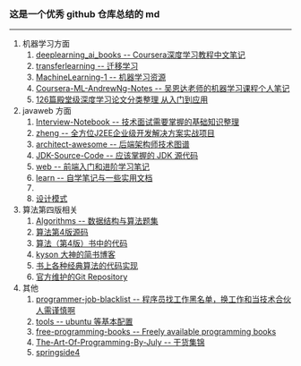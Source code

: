 ### 这是一个优秀 github 仓库总结的 md

---

1. 机器学习方面
   1. [deeplearning_ai_books -- Coursera深度学习教程中文笔记](https://github.com/fengdu78/deeplearning_ai_books)  
   2. [transferlearning -- 迁移学习](https://github.com/jindongwang/transferlearning)  
   3. [MachineLearning-1 -- 机器学习资源](https://github.com/allmachinelearning/MachineLearning)  
   4. [Coursera-ML-AndrewNg-Notes -- 吴恩达老师的机器学习课程个人笔记](https://github.com/fengdu78/Coursera-ML-AndrewNg-Notes) 
   5. [126篇殿堂级深度学习论文分类整理 从入门到应用](https://www.leiphone.com/news/201702/FWkJ2AdpyQRft3vW.html) 
2. javaweb 方面
   1. [Interview-Notebook -- 技术面试需要掌握的基础知识整理](https://github.com/CyC2018/Interview-Notebook)  
   2. [zheng -- 全方位J2EE企业级开发解决方案实战项目](https://github.com/shuzheng/zheng)  
   3. [architect-awesome -- 后端架构师技术图谱](https://github.com/xingshaocheng/architect-awesome) 
   4. [JDK-Source-Code -- 应该掌握的 JDK 源代码](https://github.com/CyC2018/JDK-Source-Code)  
   5. [web -- 前端入门和进阶学习笔记](https://github.com/smyhvae/Web)  
   6. [learn -- 自学笔记与一些实用文档](https://github.com/Zouzhp3/Learn) 
   7. ​
   8. [设计模式](https://github.com/jimmysuncpt/DesignPatterns) 
3. 算法第四版相关
   1. [Algorithms -- 数据结构与算法题集](https://github.com/Loveslife/Algorithms) 
   2. [算法第4版源码](https://gitee.com/toscanago/algs4) 
   3. [算法（第4版）书中的代码](https://github.com/jimmysuncpt/Algorithms) 
   4. [kyson 大神的简书博客](https://www.jianshu.com/u/24d715499bcf) 
   5. [书上各种经典算法的代码实现](https://algs4.cs.princeton.edu/code/) 
   6. [官方维护的Git Repository](https://github.com/kevin-wayne/algs4) 
4. 其他
   1. [programmer-job-blacklist -- 程序员找工作黑名单，换工作和当技术合伙人需谨慎啊](https://github.com/shengxinjing/programmer-job-blacklist)  
   2. [tools -- ubuntu 等基本配置](https://github.com/tofar/tools)   
   3. [free-programming-books -- Freely available programming books](https://github.com/EbookFoundation/free-programming-books)  
   4. [The-Art-Of-Programming-By-July -- 干货集锦](https://github.com/julycoding/The-Art-Of-Programming-By-July)  
   5. [springside4](https://github.com/springside/springside4) 
